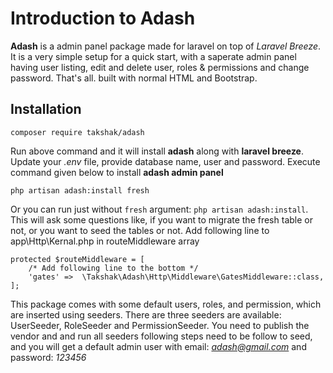 # Introduction to Adash

**Adash** is a admin panel package made for laravel on top of *Laravel Breeze*. It is a very simple setup for a quick start, with a saperate admin panel having user listing, edit and delete user, roles & permissions and change password. That's all. built with normal HTML and Bootstrap. 

## Installation

    composer require takshak/adash
Run above command and it will install **adash** along with **laravel breeze**.  
Update your *.env* file, provide database name, user and password. Execute command given below to install **adash admin panel**

    php artisan adash:install fresh
Or you can run just without `fresh` argument: `php artisan adash:install`. This will ask some questions like, if you want to migrate the fresh table or not, or you want to seed the tables or not.
Add following line to app\Http\Kernal.php in routeMiddleware array

    protected $routeMiddleware = [
        /* Add following line to the bottom */
        'gates' =>  \Takshak\Adash\Http\Middleware\GatesMiddleware::class,
    ];

This package comes with some default users, roles, and permission, which are inserted using seeders. There are three seeders are available: UserSeeder, RoleSeeder and PermissionSeeder. You need to publish the vendor and and run all seeders following steps need to be follow to seed, and you will get a default admin user  with email: *adash@gmail.com* and password: *123456*
